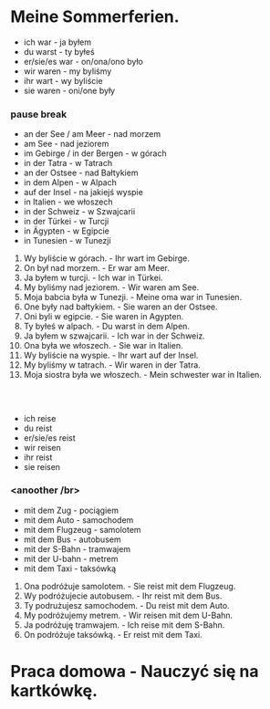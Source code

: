 # Meine Sommerferien.
- ich war - ja byłem
- du warst - ty byłeś
- er/sie/es war - on/ona/ono było
- wir waren - my byliśmy
- ihr wart - wy byliście
- sie waren - oni/one były
### pause break
- an der See / am Meer - nad morzem
- am See - nad jeziorem
- im Gebirge / in der Bergen - w górach
- in der Tatra - w Tatrach
- an der Ostsee - nad Bałtykiem
- in dem Alpen - w Alpach
- auf der Insel - na jakiejś wyspie
- in Italien - we włoszech
- in der Schweiz - w Szwajcarii
- in der Türkei - w Turcji
- in Ägypten - w Egipcie
- in Tunesien - w Tunezji
1. Wy byliście w górach. - Ihr wart im Gebirge.
2. On był nad morzem. - Er war am Meer.
3. Ja byłem w turcji. - Ich war in Türkei.
4. My byliśmy nad jeziorem. - Wir waren am See.
5. Moja babcia była w Tunezji. - Meine oma war in Tunesien.
6. One były nad bałtykiem. - Sie waren an der Ostsee.
7. Oni byli w egipcie. - Sie waren in Agypten.
8. Ty byłeś w alpach. - Du warst in dem Alpen.
9. Ja byłem w szwajcarii. - Ich war in der Schweiz.
10. Ona była we włoszech. - Sie war in Italien.
11. Wy byliście na wyspie. - Ihr wart auf der Insel.
12. My byliśmy w tatrach. - Wir waren in der Tatra.
13. Moja siostra była we włoszech. - Mein schwester war in Italien.
### </br>
- ich reise
- du reist
- er/sie/es reist
- wir reisen
- ihr reist
- sie reisen
### <anoother /br>
- mit dem Zug - pociągiem
- mit dem Auto - samochodem
- mit dem Flugzeug - samolotem
- mit dem Bus - autobusem
- mit der S-Bahn - tramwajem
- mit der U-bahn - metrem
- mit dem Taxi - taksówką
1. Ona podróżuje samolotem. - Sie reist mit dem Flugzeug.
2. Wy podróżujecie autobusem. - Ihr reist mit dem Bus.
3. Ty podrużujesz samochodem. - Du reist mit dem Auto.
4. My podróżujemy metrem. - Wir reisen mit dem U-Bahn.
5. Ja podróżuję tramwajem. - Ich reise mit dem S-Bahn.
6. On podróżuje taksówką. - Er reist mit dem Taxi.
# Praca domowa - Nauczyć się na kartkówkę.
